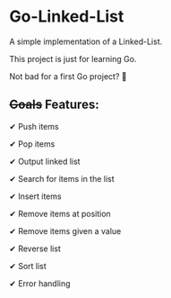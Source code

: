 # Go-Linked-List
A simple implementation of a Linked-List.

This project is just for learning Go.

Not bad for a first Go project? 🤞


## ~~Goals~~ Features:
 ✔ Push items
 
 ✔ Pop items
 
 ✔ Output linked list
 
 ✔ Search for items in the list
 
 ✔ Insert items
 
 ✔ Remove items at position

 ✔ Remove items given a value

 ✔ Reverse list

 ✔ Sort list
 
 ✔ Error handling
